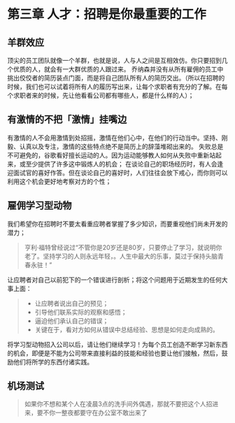 # 第三章 人才：招聘是你最重要的工作

## 羊群效应
顶尖的员工团队就像一个羊群，也就是说，人与人之间是互相效仿。你只要招到几个优质的人，就会有一大群优质的人跟过来。
乔纳森并没有从所有雇佣的员工中挑出佼佼者的简历装点门面，而是将自己团队所有人的简历交出。（所以在招聘的时候，我们也可以试着将所有人的履历写出来，让每个求职者有充分的了解。在每个求职者来的时候，先让他看看公司都有哪些人，都是什么样的人）；

## 有激情的不把「激情」挂嘴边
有激情的人不会用激情到处招摇，激情在他们心中，在他们的行动当中。坚持、刚毅、认真以及专注，激情的这些特点绝不是简历上的辞藻堆砌出来的。
失败总是不可避免的，谷歌看好擅长运动的人。因为运动能够教人如何从失败中重新站起来，或至少提供了许多这中锻炼人的机会；
在谈论自己的职场经历时，有人会逢迎面试官的喜好作答。但在谈论自己的喜好时，人们往往会放下戒心，而你则可以利用这个机会更好地考察对方的个性；

## 雇佣学习型动物
我们希望你在招聘时不要太看重应聘者掌握了多少知识，而要重视他们尚未开发的潜力；
> 亨利·福特曾经说过“不管你是20岁还是80岁，只要停止了学习，就说明你老了。坚持学习的人则永远年轻，。人生中最大的乐事，莫过于保持头脑青春永驻！”

让应聘者对自己以前犯下的一个错误进行剖析；将这个问题用于近期发生的任何大事上面：

> * 让应聘者说出自己的预见；
> * 引导他们联系实际的观察和感悟；
> * 逼迫他们承认自己的错误；
> * 关键在于，看对方如何从错误中总结经验、思想是如何走向成熟的。

将学习型动物招入公司以后，请让他们继续学习！为每个员工创造不断学习新东西的机会，即便是不能为公司带来直接利益的技能和经验也要让他们接触，然后，鼓励他们将所学的东西付诸实践。

## 机场测试

> 如果你不想和某个人在凌晨3点的洗手间外偶遇，那就不要把这个人招进来，要不你一整夜都要守在办公室不敢出来了
